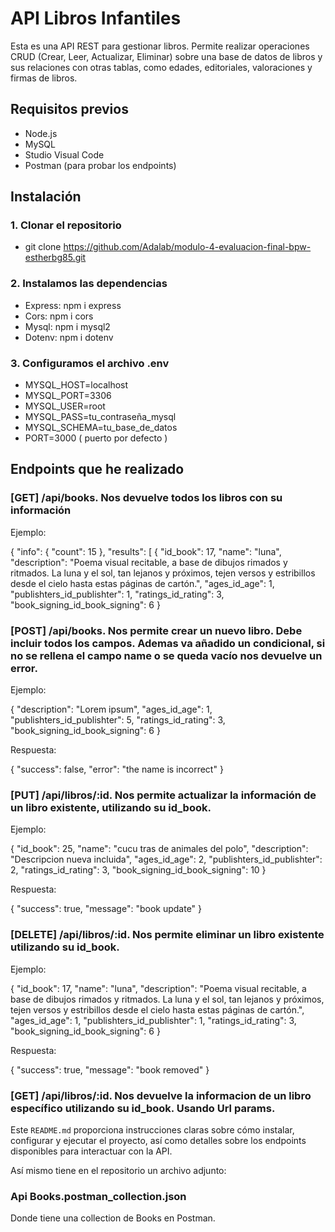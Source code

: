 # API Libros Infantiles

Esta es una API REST para gestionar libros. Permite realizar operaciones CRUD (Crear, Leer, Actualizar, Eliminar) sobre una base de datos de libros y sus relaciones con otras tablas, como edades, editoriales, valoraciones y firmas de libros.

## Requisitos previos

- Node.js
- MySQL
- Studio Visual Code
- Postman (para probar los endpoints)

## Instalación

### 1. Clonar el repositorio

- git clone https://github.com/Adalab/modulo-4-evaluacion-final-bpw-estherbg85.git

### 2. Instalamos las dependencias

- Express: npm i express
- Cors: npm i cors
- Mysql: npm i mysql2
- Dotenv: npm i dotenv

### 3. Configuramos el archivo .env

- MYSQL_HOST=localhost
- MYSQL_PORT=3306
- MYSQL_USER=root
- MYSQL_PASS=tu_contraseña_mysql
- MYSQL_SCHEMA=tu_base_de_datos
- PORT=3000 ( puerto por defecto )

## Endpoints que he realizado

### [GET] /api/books. Nos devuelve todos los libros con su información

Ejemplo:

{
"info": {
"count": 15
},
"results": [
{
"id_book": 17,
"name": "luna",
"description": "Poema visual recitable, a base de dibujos rimados y ritmados. La luna y el sol, tan lejanos y próximos, tejen versos y estribillos desde el cielo hasta estas páginas de cartón.",
"ages_id_age": 1,
"publishters_id_publishter": 1,
"ratings_id_rating": 3,
"book_signing_id_book_signing": 6
}

### [POST] /api/books. Nos permite crear un nuevo libro. Debe incluir todos los campos. Ademas va añadido un condicional, si no se rellena el campo name o se queda vacío nos devuelve un error.

Ejemplo:

{
"description": "Lorem ipsum",
"ages_id_age": 1,
"publishters_id_publishter": 5,
"ratings_id_rating": 3,
"book_signing_id_book_signing": 6
}

Respuesta:

{
"success": false,
"error": "the name is incorrect"
}

### [PUT] /api/libros/:id. Nos permite actualizar la información de un libro existente, utilizando su id_book.

Ejemplo:

{
"id_book": 25,
"name": "cucu tras de animales del polo",
"description": "Descripcion nueva incluida",
"ages_id_age": 2,
"publishters_id_publishter": 2,
"ratings_id_rating": 3,
"book_signing_id_book_signing": 10
}

Respuesta:

{
"success": true,
"message": "book update"
}

### [DELETE] /api/libros/:id. Nos permite eliminar un libro existente utilizando su id_book.

Ejemplo:

{
"id_book": 17,
"name": "luna",
"description": "Poema visual recitable, a base de dibujos rimados y ritmados. La luna y el sol, tan lejanos y próximos, tejen versos y estribillos desde el cielo hasta estas páginas de cartón.",
"ages_id_age": 1,
"publishters_id_publishter": 1,
"ratings_id_rating": 3,
"book_signing_id_book_signing": 6
}

Respuesta:

{
"success": true,
"message": "book removed"
}

### [GET] /api/libros/:id. Nos devuelve la informacion de un libro específico utilizando su id_book. Usando Url params.

Este `README.md` proporciona instrucciones claras sobre cómo instalar, configurar y ejecutar el proyecto, así como detalles sobre los endpoints disponibles para interactuar con la API.

Así mismo tiene en el repositorio un archivo adjunto:

### Api Books.postman_collection.json

Donde tiene una collection de Books en Postman.
